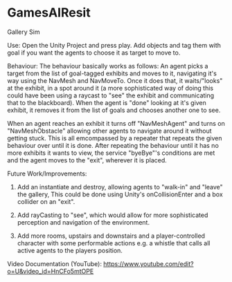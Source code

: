 # GamesAIResit
Gallery Sim

Use: Open the Unity Project and press play. Add objects and tag them with goal if you want the agents to choose it as target to move to.

Behaviour: The behaviour basically works as follows:
An agent picks a target from the list of goal-tagged exhibits and moves to it, navigating it's way using the NavMesh and NavMoveTo. Once it does that, it waits/"looks" at the exhibit, in a spot around it (a more sophisticated way of doing this could have been using a raycast to "see" the exhibit and communicating that to the blackboard). When the agent is "done" looking at it's given exhibit, it removes it from the list of goals and chooses another one to see.

When an agent reaches an exhibit it turns off "NavMeshAgent" and turns on "NavMeshObstacle" allowing other agents to navigate around it without getting stuck. This is all emcompassed by a repeater that repeats the given behaviour over until it is done. After repeating the behaviour until it has no more exhibits it wants to view, the service "byeBye"'s conditions are met and the agent moves to the "exit", wherever it is placed.

Future Work/Improvements:

1.  Add an instantiate and destroy, allowing agents to "walk-in" and "leave" the gallery, This could be done using Unity's onCollisionEnter and a box collider on an "exit". 

2.  Add rayCasting to "see", which would allow for more sophisticated perception and navigation of the environment. 

3.  Add more rooms, upstairs and downstairs and a player-controlled character with some performable actions e.g. a whistle that calls all active agents to the players position.

Video Documentation (YouTube): https://www.youtube.com/edit?o=U&video_id=HnCFo5mtOPE
